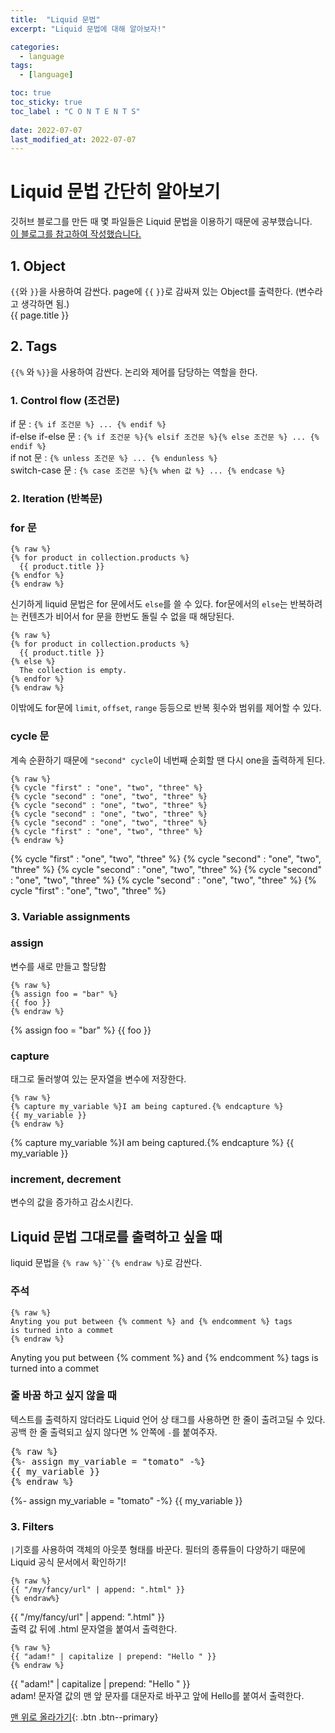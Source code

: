 ```yaml
---
title:  "Liquid 문법"
excerpt: "Liquid 문법에 대해 알아보자!"

categories:
  - language
tags:
  - [language]

toc: true
toc_sticky: true
toc_label : "C O N T E N T S"
 
date: 2022-07-07
last_modified_at: 2022-07-07
--- 
```

# Liquid 문법 간단히 알아보기
깃허브 블로그를 만든 때 몇 파일들은 Liquid 문법을 이용하기 때문에 공부했습니다.  
[이 블로그를 참고하여 작성했습니다.](https://ansohxxn.github.io/blog/liquid/)

## 1. Object   
`{{`와 `}}`을 사용하여 감싼다. page에 `{{` `}}`로 감싸져 있는 Object를 출력한다. (변수라고 생각하면 됨.)  
{{ page.title }}  


## 2. Tags  
`{{%` 와 `%}}`을 사용하여 감싼다. 논리와 제어를 담당하는 역할을 한다.  
### 1. Control flow (조건문)  
if 문 : `{% if 조건문 %} ... {% endif %}`  
if-else if-else 문 : `{% if 조건문 %}{% elsif 조건문 %}{% else 조건문 %} ... {% endif %}`  
if not 문 : `{% unless 조건문 %} ... {% endunless %}`  
switch-case 문 : `{% case 조건문 %}{% when 값 %} ... {% endcase %}`  


### 2. Iteration (반복문)  
### for 문  

```
{% raw %}  
{% for product in collection.products %}  
  {{ product.title }}  
{% endfor %}  
{% endraw %}
```

신기하게 liquid 문법은 for 문에서도 `else`를 쓸 수 있다. for문에서의 `else`는 반복하려는 컨텐츠가 비어서 for 문을 한번도 돌릴 수 없을 때 해당된다.  

```
{% raw %}
{% for product in collection.products %}
  {{ product.title }}
{% else %}
  The collection is empty.
{% endfor %}
{% endraw %}
```  

이밖에도 for문에 `limit`, `offset`, `range` 등등으로 반복 횟수와 범위를 제어할 수 있다.  
  
### cycle 문  
계속 순환하기 때문에 `"second" cycle`이 네번째 순회할 땐 다시 one을 출력하게 된다.  

```
{% raw %}
{% cycle "first" : "one", "two", "three" %}
{% cycle "second" : "one", "two", "three" %}
{% cycle "second" : "one", "two", "three" %}
{% cycle "second" : "one", "two", "three" %}
{% cycle "second" : "one", "two", "three" %}
{% cycle "first" : "one", "two", "three" %}
{% endraw %}
```  
{% cycle "first" : "one", "two", "three" %}
{% cycle "second" : "one", "two", "three" %}
{% cycle "second" : "one", "two", "three" %}
{% cycle "second" : "one", "two", "three" %}
{% cycle "second" : "one", "two", "three" %}
{% cycle "first" : "one", "two", "three" %}  

### 3. Variable assignments  
### assign  
변수를 새로 만들고 할당함  

```
{% raw %}
{% assign foo = "bar" %}
{{ foo }}
{% endraw %}
```
{% assign foo = "bar" %}
{{ foo }}

### capture  
태그로 둘러쌓여 있는 문자열을 변수에 저장한다.  

```
{% raw %}
{% capture my_variable %}I am being captured.{% endcapture %}
{{ my_variable }}
{% endraw %}
```
{% capture my_variable %}I am being captured.{% endcapture %}
{{ my_variable }}  

### increment, decrement  
변수의 값을 증가하고 감소시킨다.  
  
## Liquid 문법 그대로를 출력하고 싶을 때  
liquid 문법을 `{% raw %}``{% endraw %}`로 감싼다.  

### 주석  
```
{% raw %}
Anyting you put between {% comment %} and {% endcomment %} tags
is turned into a commet
{% endraw %}
``` 
Anyting you put between {% comment %} and {% endcomment %} tags
is turned into a commet  

### 줄 바꿈 하고 싶지 않을 때  
텍스트를 출력하지 않더라도 Liquid 언어 상 태그를 사용하면 한 줄이 출려고딜 수 있다. 공백 한 줄 출력되고 싶지 않다면 % 안쪽에 `-`를 붙여주자.  

<pre>
{% raw %}
{%- assign my_variable = "tomato" -%}  
{{ my_variable }}
{% endraw %}
</pre>
{%- assign my_variable = "tomato" -%}
{{ my_variable }}  

### 3. Filters  
`|`기호를 사용하여 객체의 아웃풋 형태를 바꾼다. 필터의 종류들이 다양하기 때문에 Liquid 공식 문서에서 확인하기!  

```
{% raw %}
{{ "/my/fancy/url" | append: ".html" }}  
{% endraw%}
```  
{{ "/my/fancy/url" | append: ".html" }}  
출력 값 뒤에 .html 문자열을 붙여서 출력한다.  

```
{% raw %}
{{ "adam!" | capitalize | prepend: "Hello " }}
{% endraw %}
```  
{{ "adam!" | capitalize | prepend: "Hello " }}  
adam! 문자열 값의 맨 앞 문자를 대문자로 바꾸고 앞에 Hello를 붙여서 출력한다.  

[맨 위로 올라가기](#){: .btn .btn--primary}